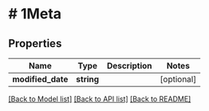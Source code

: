 # # 1Meta

## Properties

Name | Type | Description | Notes
------------ | ------------- | ------------- | -------------
**modified_date** | **string** |  | [optional]

[[Back to Model list]](../../README.md#models) [[Back to API list]](../../README.md#endpoints) [[Back to README]](../../README.md)
